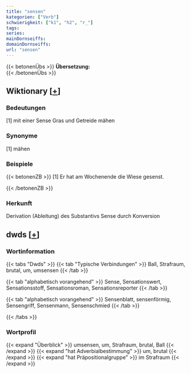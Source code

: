 ```yaml
---
title: "sensen"
kategorien: ["Verb"]
schwierigkeit: ["k1", "h2", "r_"]
tags:
series:
mainDornseiffs:
domainDornseiffs:
url: "sensen"
---
```


{{< betonenÜbs >}}
**Übersetzung:**  
{{< /betonenÜbs >}}

## Wiktionary [[+](https://de.wiktionary.org/wiki/sensen)]

### Bedeutungen
[1] mit einer Sense Gras und Getreide mähen  

### Synonyme
[1] mähen  

### Beispiele
{{< betonenZB >}}
[1] Er hat am Wochenende die Wiese gesenst.  

{{< /betonenZB >}}
### Herkunft
Derivation (Ableitung) des Substantivs Sense durch Konversion  



## dwds [[+](https://www.dwds.de/wb/sensen)]

### Wortinformation
{{< tabs "Dwds" >}}
{{< tab "Typische Verbindungen" >}}
Ball, Strafraum, brutal, um, umsensen
{{< /tab >}}

{{< tab "alphabetisch vorangehend" >}}
Sense, Sensationswert, Sensationsstoff, Sensationsroman, Sensationsreporter
{{< /tab >}}

{{< tab "alphabetisch vorangehend" >}}
Sensenblatt, sensenförmig, Sensengriff, Sensenmann, Sensenschmied
{{< /tab >}}

{{< /tabs >}}

### Wortprofil
{{< expand "Überblick" >}} umsensen, um, Strafraum, brutal, Ball {{< /expand >}}
{{< expand "hat Adverbialbestimmung" >}} um, brutal {{< /expand >}}
{{< expand "hat Präpositionalgruppe" >}} im Strafraum {{< /expand >}}

